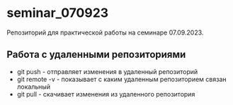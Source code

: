 ﻿# seminar_070923
Репозиторий для практической работы на семинаре 07.09.2023.
## Работа с удаленными репозиториями
* git push - отправляет изменения в удаленный репозиторий
* git remote -v - показывает с каким удаленным репозиторием связан локальный
* git pull - скачивает изменения из удаленного репозитория
